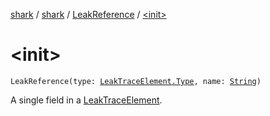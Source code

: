 [shark](../../index.md) / [shark](../index.md) / [LeakReference](index.md) / [&lt;init&gt;](./-init-.md)

# &lt;init&gt;

`LeakReference(type: `[`LeakTraceElement.Type`](../-leak-trace-element/-type/index.md)`, name: `[`String`](https://kotlinlang.org/api/latest/jvm/stdlib/kotlin/-string/index.html)`)`

A single field in a [LeakTraceElement](../-leak-trace-element/index.md).

